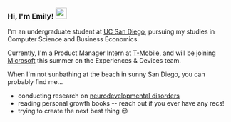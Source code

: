 ### Hi, I'm Emily! <img src="https://media.giphy.com/media/hvRJCLFzcasrR4ia7z/giphy.gif" width="25px"> 

I'm an undergraduate student at [UC San Diego](https://www.ucsd.edu/), pursuing my studies in Computer Science and Business Economics.

Currently, I'm a Product Manager Intern at [T-Mobile](https://www.t-mobile.com/), and will be joining [Microsoft](https://www.microsoft.com/) this summer on the Experiences & Devices team.

When I'm not sunbathing at the beach in sunny San Diego, you can probably find me...

- conducting research on [neurodevelopmental disorders](https://greenelab.ucsd.edu/)
- reading personal growth books -- reach out if you ever have any recs!
- trying to create the next best thing 😌

